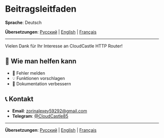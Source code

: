 # Beitragsleitfaden

**Sprache**: Deutsch

**Übersetzungen**: [Русский](../ru/CONTRIBUTING.md) | [English](../en/CONTRIBUTING.md) | [Français](../fr/CONTRIBUTING.md)

---

Vielen Dank für Ihr Interesse an CloudCastle HTTP Router!

## 🤝 Wie man helfen kann

- 🐛 Fehler melden
- 💡 Funktionen vorschlagen
- 📝 Dokumentation verbessern

## 📞 Kontakt

- **Email**: zorinalexey59292@gmail.com
- **Telegram**: [@CloudCastle85](https://t.me/CloudCastle85)

---

**Übersetzungen**: [Русский](../ru/CONTRIBUTING.md) | [English](../en/CONTRIBUTING.md) | [Français](../fr/CONTRIBUTING.md)
